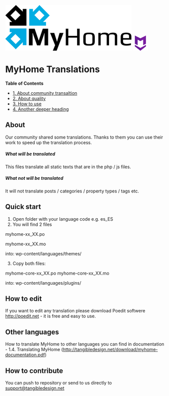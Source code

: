 ![img](assets/logo-myhome.png)
![MyHome Logo](https://github.com/adam-p/markdown-here/raw/master/src/common/images/icon48.png "Logo Title Text 1")

# MyHome Translations

<!-- START doctoc generated TOC please keep comment here to allow auto update -->
<!-- DON'T EDIT THIS SECTION, INSTEAD RE-RUN doctoc TO UPDATE -->
**Table of Contents** 

- [1. About community transaltion](#1-about-community-transaltion)
- [2. About quality](#2-about-quality)
- [3. How to use](#3-how-to-use)
- [4. Another deeper heading](#4-another-deeper-heading)

<!-- END doctoc generated TOC please keep comment here to allow auto update -->

## About

Our community shared some translations. Thanks to them you can use their work to speed up the translation process.

##### What will be translated

This files translate all static texts that are in the php / js files. 

##### What not will be translated
It will not translate posts / categories / property types / tags etc.

## Quick start

1. Open folder with your language code e.g. es_ES
2. You will find 2 files

  
myhome-xx_XX.po  

myhome-xx_XX.mo  

  
  
into: wp-content/languages/themes/


3. Copy both files:

myhome-core-xx_XX.po
myhome-core-xx_XX.mo

into: wp-content/languages/plugins/

## How to edit

If you want to edit any translation please download Poedit softwere http://poedit.net - it is free and easy to use.


## Other languages

How to translate MyHome to other languages you can find in documentation - 1.4. Translating MyHome (http://tangibledesign.net/download/myhome-documentation.pdf)


## How to contribute

You can push to repository or send to us directly to support@tangibledesign.net